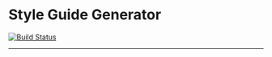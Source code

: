 # Style Guide Generator
[![Build Status](https://travis-ci.org/iAmNathanJ/style-guide.svg?branch=master)](https://travis-ci.org/iAmNathanJ/style-guide)

---
